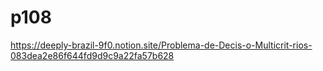 # p108
https://deeply-brazil-9f0.notion.site/Problema-de-Decis-o-Multicrit-rios-083dea2e86f644fd9d9c9a22fa57b628
